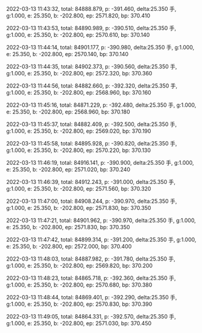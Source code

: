 2022-03-13 11:43:32, total: 84888.879, p: -391.460, delta:25.350 手, g:1.000, e: 25.350, b: -202.800, ep: 2571.820, bp: 370.410

2022-03-13 11:43:53, total: 84890.989, p: -390.510, delta:25.350 手, g:1.000, e: 25.350, b: -202.800, ep: 2570.610, bp: 370.140

2022-03-13 11:44:14, total: 84901.177, p: -390.980, delta:25.350 手, g:1.000, e: 25.350, b: -202.800, ep: 2570.140, bp: 370.140

2022-03-13 11:44:35, total: 84902.373, p: -390.560, delta:25.350 手, g:1.000, e: 25.350, b: -202.800, ep: 2572.320, bp: 370.360

2022-03-13 11:44:56, total: 84882.660, p: -392.320, delta:25.350 手, g:1.000, e: 25.350, b: -202.800, ep: 2568.960, bp: 370.160

2022-03-13 11:45:16, total: 84871.229, p: -392.480, delta:25.350 手, g:1.000, e: 25.350, b: -202.800, ep: 2568.960, bp: 370.180

2022-03-13 11:45:37, total: 84882.409, p: -392.500, delta:25.350 手, g:1.000, e: 25.350, b: -202.800, ep: 2569.020, bp: 370.190

2022-03-13 11:45:58, total: 84895.928, p: -390.820, delta:25.350 手, g:1.000, e: 25.350, b: -202.800, ep: 2570.220, bp: 370.130

2022-03-13 11:46:19, total: 84916.141, p: -390.900, delta:25.350 手, g:1.000, e: 25.350, b: -202.800, ep: 2571.020, bp: 370.240

2022-03-13 11:46:39, total: 84912.243, p: -391.000, delta:25.350 手, g:1.000, e: 25.350, b: -202.800, ep: 2571.560, bp: 370.320

2022-03-13 11:47:00, total: 84908.244, p: -390.970, delta:25.350 手, g:1.000, e: 25.350, b: -202.800, ep: 2571.830, bp: 370.350

2022-03-13 11:47:21, total: 84901.962, p: -390.970, delta:25.350 手, g:1.000, e: 25.350, b: -202.800, ep: 2571.830, bp: 370.350

2022-03-13 11:47:42, total: 84899.314, p: -391.200, delta:25.350 手, g:1.000, e: 25.350, b: -202.800, ep: 2572.000, bp: 370.400

2022-03-13 11:48:03, total: 84887.982, p: -391.780, delta:25.350 手, g:1.000, e: 25.350, b: -202.800, ep: 2569.820, bp: 370.200

2022-03-13 11:48:23, total: 84865.718, p: -392.360, delta:25.350 手, g:1.000, e: 25.350, b: -202.800, ep: 2570.680, bp: 370.380

2022-03-13 11:48:44, total: 84869.401, p: -392.290, delta:25.350 手, g:1.000, e: 25.350, b: -202.800, ep: 2570.830, bp: 370.390

2022-03-13 11:49:05, total: 84864.331, p: -392.570, delta:25.350 手, g:1.000, e: 25.350, b: -202.800, ep: 2571.030, bp: 370.450